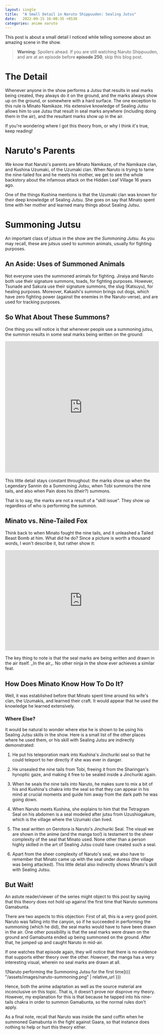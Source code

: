 ```yaml
---
layout: single
title:  "A Small Detail in Naruto Shippuuden: Sealing Jutsu"
date:   2022-09-15 16:00:35 +0530
categories: anime naruto
---
```


This post is about a small detail I noticed while telling someone about an amazing scene in the show.

> **Warning:**
> Spoilers ahead. If you are still watching Naruto Shippuuden, and are at an episode before **episode 250**, skip this blog post.

# The Detail

Whenever anyone in the show performs a Jutsu that results in seal marks being created, they always do it on the ground, and the marks always show up on the ground, or somewhere with a hard surface. The one exception to this rule is Minato Namikaze. His extensive knowledge of Sealing Jutsu allows him to use Jutsu that result in seal marks anywhere (including doing them in the air), and the resultant marks show up in the air.

If you're wondering where I got this theory from, or why I think it's true, keep reading!

# Naruto's Parents

We know that Naruto's parents are Minato Namikaze, of the Namikaze clan, and Kushina Uzumaki, of the Uzumaki clan. When Naruto is trying to tame the nine-tailed fox and he meets his mother, we get to see the whole backstory about the infamous attack on the Hidden Leaf Village 16 years ago.

One of the things Kushina mentions is that the Uzumaki clan was known for their deep knowledge of Sealing Jutsu. She goes on say that Minato spent time with her mother and learned many things about Sealing Jutsu.

# Summoning Jutsu

An important class of jutsus in the show are the _Summoning Jutsu_. As you may recall, these are jutsus used to summon animals, usually for fighting purposes.

## An Aside: Uses of Summoned Animals

Not everyone uses the summoned animals for fighting. Jiraiya and Naruto both use their signature summons, toads, for fighting purposes. However, Tsunade and Sakura use their signature summons, the slug (Katsuyu), for healing purposes. Moreover, Kakashi's summon brings out dogs, which have zero fighting power (against the enemies in the Naruto-verse), and are used for tracking purposes.

## So What About These Summons?

One thing you will notice is that whenever people use a summoning jutsu, the summon results in some seal marks being written on the ground:
<div style='position:relative; padding-bottom:calc(76.67% + 44px)'><iframe src='https://gfycat.com/ifr/search/AnimatedFewAnhinga?controls=0&hd=1' frameborder='0' scrolling='no' width='100%' height='100%' style='position:absolute;top:0;left:0;' allowfullscreen></iframe></div><br/>
This little detail stays constant throughout: the marks show up when the Legendary Sannin do a Summoning Jutsu, when Tobi summons the nine tails, and also when Pain does his (their?) summons.

That is to say, the marks are not a result of a "skill issue". They show up regardless of who is performing the summon.

## Minato vs. Nine-Tailed Fox

Think back to when Minato fought the nine tails, and it unleashed a Tailed Beast Bomb at him. What did he do? Since a picture is worth a thousand words, I won't describe it, but rather show it:
<div style='position:relative; padding-bottom:calc(56.25% + 44px)'><iframe src='https://gfycat.com/ifr/search/SpryWeightyGoosefish?controls=0&hd=1' frameborder='0' scrolling='no' width='100%' height='100%' style='position:absolute;top:0;left:0;' allowfullscreen></iframe></div><br/>
The key thing to note is that the seal marks are being written and drawn in the air itself. _In the air_. No other ninja in the show ever achieves a similar feat.

## How Does Minato Know How To Do It?

Well, it was established before that Minato spent time around his wife's clan, the Uzumakis, and learned their craft. It would appear that he used the knowledge he learned extensively.

### Where Else?

It would be natural to wonder where else he is shown to be using his Sealing Jutsu skills in the show. Here is a small list of the other places where he used them, or his skill with Sealing Jutsu are indirectly demonstrated:

1. He put his teleporation mark into Kushina's Jinchuriki seal so that he could teleport to her directly if she was ever in danger.

2. He unsealed the nine tails from Tobi, freeing it from the Sharingan's hynoptic gaze, and making it free to be sealed inside a Jinchuriki again.

3. When he seals the nine tails into Naruto, he makes sure to mix a bit of his and Kushina's chakra into the seal so that they can appear in his mind at crucial moments and guide him away from the dark path he was going down.

4. When Naruto meets Kushina, she explains to him that the Tetragram Seal on his abdomen is a seal modeled after jutsu from Uzushiogakure, which is the village where the Uzumaki clan lived.

5. The seal written on Gerotora is Naruto's Jinchuriki Seal. The visual we are shown in the anime (and the manga too!) is testament to the sheer complexity of the seal that Minato used. None other than a person highly skilled in the art of Sealing Jutsu could have created such a seal.

6. Apart from the sheer complexity of Naruto's seal, we also have to remember that Minato came up with the seal under duress (the village was being attacked). This little detail also indirectly shows Minato's skill with Sealing Jutsu.

## But Wait!

An astute reader/viewer of the series might object to this post by saying that this theory does not hold up against the first time that Naruto summons Gamabunta.

There are two aspects to this objection: First of all, this is a very good point. Naruto was falling into the canyon, so if he succeeded in performing the summoning (which he did), the seal marks would have to have been drawn in the air. One other possibility is that the seal marks were drawn on the ground and Gamabunta ended up being summoned on the ground. After that, he jumped up and caught Naruto in mid-air.

If one watches that episode again, they will notice that there is no evidence that supports either theory over the other. _However_, the manga has a very interesting visual, wherein no seal marks are drawn at all.

![Naruto performing the Summoning Jutsu for the first time]({{ "/assets/images/naruto-summoning.png" | relative_url }})

Hence, both the anime adaptation as well as the source material are inconclusive on this topic. That is, it doesn't prove nor disprove my theory. However, my explanation for this is that because he tapped into his nine-tails chakra in order to summon Gamabunta, so the normal rules don't apply.

As a final note, recall that Naruto was inside the sand coffin when he summoned Gamabunta in the fight against Gaara, so that instance does nothing to help or hurt this theory either.
